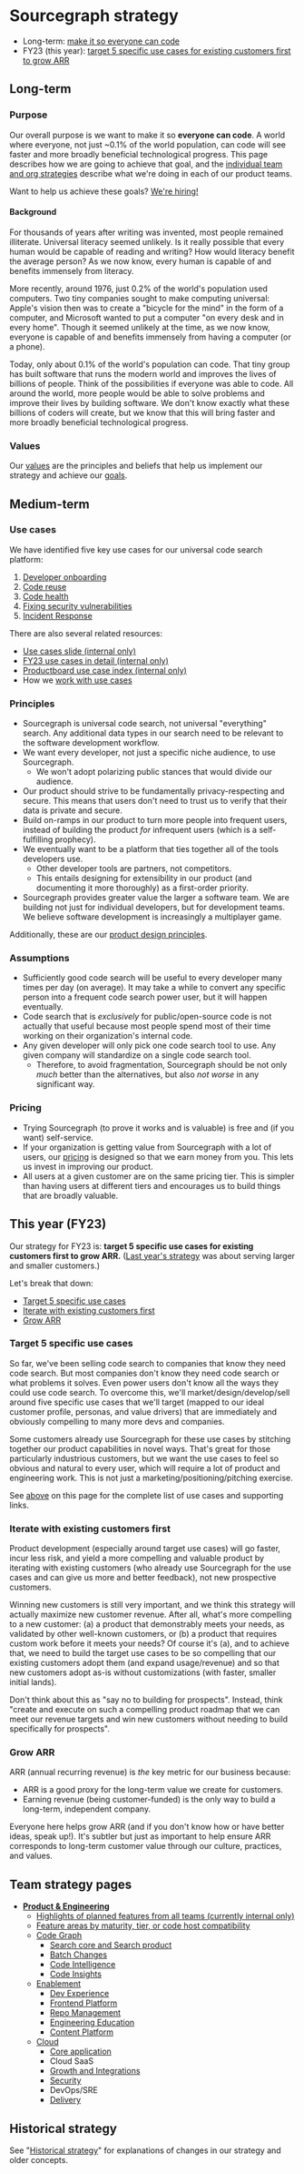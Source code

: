 # Sourcegraph strategy

- Long-term: [make it so everyone can code](#purpose)
- FY23 (this year): [target 5 specific use cases for existing customers first to grow ARR](#this-year-fy23)

## Long-term

### Purpose

Our overall purpose is we want to make it so **everyone can code**. A world where everyone, not just ~0.1% of the world population, can code will see faster and more broadly beneficial technological progress. This page describes how we are going to achieve that goal, and the [individual team and org strategies](#per-team-strategy-pages) describe what we're doing in each of our product teams.

Want to help us achieve these goals? [We're hiring!](https://github.com/sourcegraph/careers)

#### Background

For thousands of years after writing was invented, most people remained illiterate. Universal literacy seemed unlikely. Is it really possible that every human would be capable of reading and writing? How would literacy benefit the average person? As we now know, every human is capable of and benefits immensely from literacy.

More recently, around 1976, just 0.2% of the world's population used computers. Two tiny companies sought to make computing universal: Apple's vision then was to create a "bicycle for the mind" in the form of a computer, and Microsoft wanted to put a computer "on every desk and in every home". Though it seemed unlikely at the time, as we now know, everyone is capable of and benefits immensely from having a computer (or a phone).

Today, only about 0.1% of the world's population can code. That tiny group has built software that runs the modern world and improves the lives of billions of people. Think of the possibilities if everyone was able to code. All around the world, more people would be able to solve problems and improve their lives by building software. We don't know exactly what these billions of coders will create, but we know that this will bring faster and more broadly beneficial technological progress.

### Values

Our [values](../../company-info-and-process/values/index.md) are the principles and beliefs that help us implement our strategy and achieve our [goals](../goals/index.md).

## Medium-term

### Use cases

We have identified five key use cases for our universal code search platform:

1. [Developer onboarding](use_cases/dev-onboarding.md)
1. [Code reuse](use_cases/code_reuse.md)
1. [Code health](use_cases/code_health.md)
1. [Fixing security vulnerabilities](use_cases/fixing_security_vulnerabilities.md)
1. [Incident Response](use_cases/incident_response.md)

There are also several related resources:

- [Use cases slide (internal only)](https://docs.google.com/presentation/d/1XIZFqOxB9ZVEeswOzLWgLaOxK-K9SAn94juo2_cpRnY/edit#slide=id.g1074ab41e5e_2_0)
- [FY23 use cases in detail (internal only)](https://docs.google.com/document/d/1k7w-sgK3T4B_kLi9wuEIvvMdRp4hPd0YtsUt0UpwvsU/edit#heading=h.t4fumzvh3saz)
- [Productboard use case index (internal only)](https://sourcegraph.productboard.com/feature-board/3957049-fy23-use-cases)
- How we [work with use cases](working_with_use_cases.md)

### Principles

- Sourcegraph is universal code search, not universal "everything" search. Any additional data types in our search need to be relevant to the software development workflow.
- We want every developer, not just a specific niche audience, to use Sourcegraph.
  - We won't adopt polarizing public stances that would divide our audience.
- Our product should strive to be fundamentally privacy-respecting and secure. This means that users don't need to trust us to verify that their data is private and secure.
- Build on-ramps in our product to turn more people into frequent users, instead of building the product _for_ infrequent users (which is a self-fulfilling prophecy).
- We eventually want to be a platform that ties together all of the tools developers use.
  - Other developer tools are partners, not competitors.
  - This entails designing for extensibility in our product (and documenting it more thoroughly) as a first-order priority.
- Sourcegraph provides greater value the larger a software team. We are building not just for individual developers, but for development teams. We believe software development is increasingly a multiplayer game.

Additionally, these are our [product design principles](../../departments/product-engineering/product/design/product_design_principles.md).

### Assumptions

- Sufficiently good code search will be useful to every developer many times per day (on average). It may take a while to convert any specific person into a frequent code search power user, but it will happen eventually.
- Code search that is _exclusively_ for public/open-source code is not actually that useful because most people spend most of their time working on their organization's internal code.
- Any given developer will only pick one code search tool to use. Any given company will standardize on a single code search tool.
  - Therefore, to avoid fragmentation, Sourcegraph should be not only _much_ better than the alternatives, but also _not worse_ in any significant way.

### Pricing

- Trying Sourcegraph (to prove it works and is valuable) is free and (if you want) self-service.
- If your organization is getting value from Sourcegraph with a lot of users, our [pricing](https://about.sourcegraph.com/pricing) is designed so that we earn money from you. This lets us invest in improving our product.
- All users at a given customer are on the same pricing tier. This is simpler than having users at different tiers and encourages us to build things that are broadly valuable.

## This year (FY23)

Our strategy for FY23 is: **target 5 specific use cases for existing customers first to grow ARR.** ([Last year's strategy](history.md#what-we-learned-from-fy22s-strategy) was about serving larger and smaller customers.)

Let's break that down:

- [Target 5 specific use cases](#target-5-specific-use-cases)
- [Iterate with existing customers first](#iterate-with-existing-customers-first)
- [Grow ARR](#grow-arr)

### Target 5 specific use cases

So far, we've been selling code search to companies that know they need code search. But most companies don't know they need code search or what problems it solves. Even power users don't know all the ways they could use code search. To overcome this, we'll market/design/develop/sell around five specific use cases that we'll target (mapped to our ideal customer profile, personas, and value drivers) that are immediately and obviously compelling to many more devs and companies.

Some customers already use Sourcegraph for these use cases by stitching together our product capabilities in novel ways. That's great for those particularly industrious customers, but we want the use cases to feel so obvious and natural to every user, which will require a lot of product and engineering work. This is not just a marketing/positioning/pitching exercise.

See [above](#use-cases) on this page for the complete list of use cases and supporting links.

### Iterate with existing customers first

Product development (especially around target use cases) will go faster, incur less risk, and yield a more compelling and valuable product by iterating with existing customers (who already use Sourcegraph for the use cases and can give us more and better feedback), not new prospective customers.

Winning new customers is still very important, and we think this strategy will actually maximize new customer revenue. After all, what's more compelling to a new customer: (a) a product that demonstrably meets your needs, as validated by other well-known customers, or (b) a product that requires custom work before it meets your needs? Of course it's (a), and to achieve that, we need to build the target use cases to be so compelling that our existing customers adopt them (and expand usage/revenue) and so that new customers adopt as-is without customizations (with faster, smaller initial lands).

Don't think about this as "say no to building for prospects". Instead, think "create and execute on such a compelling product roadmap that we can meet our revenue targets and win new customers without needing to build specifically for prospects".

### Grow ARR

ARR (annual recurring revenue) is _the_ key metric for our business because:

- ARR is a good proxy for the long-term value we create for customers.
- Earning revenue (being customer-funded) is the only way to build a long-term, independent company.

Everyone here helps grow ARR (and if you don't know how or have better ideas, speak up!). It's subtler but just as important to help ensure ARR corresponds to long-term customer value through our culture, practices, and values.

## Team strategy pages

- [**Product & Engineering**](../../departments/product-engineering/strategy-goals/index.md)
  - [Highlights of planned features from all teams (currently internal only)](https://docs.google.com/presentation/d/1o3R8WUIhzzRz0x5laTwVcizOzVWrMBe5MCAz74H45Ss/edit#slide=id.gd8d1ce5e98_0_164)
  - [Feature areas by maturity, tier, or code host compatibility](../../departments/product-engineering/product/index.md#feature-matrices)
  - [Code Graph](code-graph/index.md)
    - [Search core and Search product](code-graph/search/index.md)
    - [Batch Changes](code-graph/batch-changes/index.md)
    - [Code Intelligence](code-graph/code-intelligence/index.md)
    - [Code Insights](code-graph/code-insights/index.md)
  - [Enablement](enablement/index.md)
    - [Dev Experience](enablement/dev-experience/index.md)
    - [Frontend Platform](enablement/frontend-platform/index.md)
    - [Repo Management](enablement/repo-management/index.md)
    - [Engineering Education](enablement/engineering-education/index.md)
    - [Content Platform](enablement/content-platform/index.md)
  - [Cloud](cloud/index.md)
    - [Core application](cloud/core-application/index.md)
    - Cloud SaaS
    - [Growth and Integrations](cloud/growth-and-integrations/index.md)
    - [Security](cloud/security/index.md)
    - DevOps/SRE
    - [Delivery](cloud/delivery/index.md)

## Historical strategy

See "[Historical strategy](history.md)" for explanations of changes in our strategy and older concepts.
